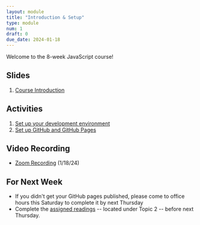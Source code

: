 ```yaml
---
layout: module
title: "Introduction & Setup"
type: module
num: 1
draft: 0
due_date: 2024-01-18
---
```


Welcome to the 8-week JavaScript course! 

## Slides
1. <a href="https://docs.google.com/presentation/d/181MQbWXo-qbd2hEX6SI1-FGhdjhKtyv1yvhV0_bPCBk/edit?usp=sharing" target="_blank">Course Introduction</a>

## Activities
1. <a href="https://docs.google.com/document/d/1V0B8H0Whi4D3wxPAyBMKpa4aI_JvGgcVhyc83TxmRy4/edit?usp=sharing" target="_blank">Set up your development environment</a>
2. [Set up GitHub and GitHub Pages](../activities/github-activity)

## Video Recording
* <a href="https://northwestern.zoom.us/rec/share/10IQ71hrk6aKayd44Wx-b2XSMCHWbtW39bGlFufWqpzUsbIzIWd7sxfJXJuGfq-7.5SDnzuROy5lwILbZ" target="_blank">Zoom Recording</a> (1/18/24)

## For Next Week
* If you didn't get your GitHub pages published, please come to office hours this Saturday to complete it by next Thursday
* Complete the [assigned readings](topic02) -- located under Topic 2 -- before next Thursday.
